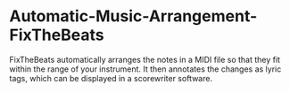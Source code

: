 # Automatic-Music-Arrangement-FixTheBeats
FixTheBeats automatically arranges the notes in a MIDI file so that they fit within the range of your instrument. It then annotates the changes as lyric tags, which can be displayed in a scorewriter software.
